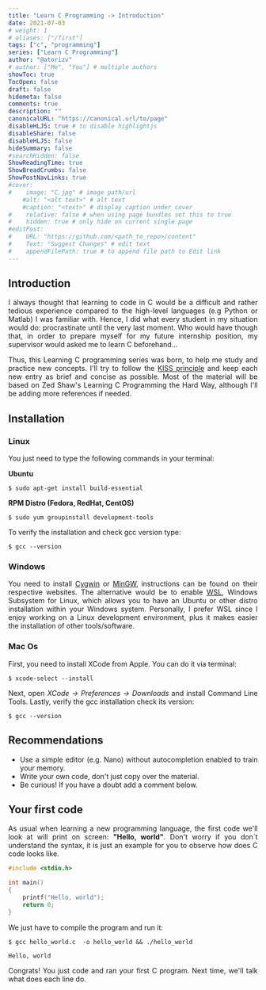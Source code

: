 ```yaml
---
title: "Learn C Programming -> Introduction"
date: 2021-07-03
# weight: 1
# aliases: ["/first"]
tags: ["c", "programming"]
series: ["Learn C Programming"]
author: "@atorizv"
# author: ["Me", "You"] # multiple authors
showToc: true
TocOpen: false
draft: false
hidemeta: false
comments: true
description: ""
canonicalURL: "https://canonical.url/to/page"
disableHLJS: true # to disable highlightjs
disableShare: false
disableHLJS: false
hideSummary: false
#searchHidden: false
ShowReadingTime: true
ShowBreadCrumbs: false
ShowPostNavLinks: true
#cover:
#    image: "C.jpg" # image path/url
    #alt: "<alt text>" # alt text
    #caption: "<text>" # display caption under cover
#    relative: false # when using page bundles set this to true
#    hidden: true # only hide on current single page
#editPost:
#    URL: "https://github.com/<path_to_repo>/content"
#    Text: "Suggest Changes" # edit text
#    appendFilePath: true # to append file path to Edit link
---
```

<div style="text-align: justify"> 

## Introduction
I always thought that learning to code in C would be a difficult and rather tedious experience compared to the high-level languages (e.g Python or Matlab) I was familiar with. Hence, I did what every student in my situation would do: procrastinate until the very last moment. Who would have though that, in order to prepare myself for my future internship position, my supervisor would asked me to learn C beforehand...

Thus, this Learning C programming series was born, to help me study and practice new concepts. I'll try to follow the [KISS principle](https://en.wikipedia.org/wiki/KISS_principle) and keep each new entry as brief and concise as possible. Most of the material will be based on Zed Shaw's Learning C Programming the Hard Way, although I'll be adding more references if needed.

## Installation
### Linux
You just need to type the following commands in your terminal:

**Ubuntu**️
```shell
$ sudo apt-get install build-essential
```
**RPM Distro (Fedora, RedHat, CentOS)**
```shell
$ sudo yum groupinstall development-tools
```

To verify the installation and check gcc version type:
```shell
$ gcc --version
```

### Windows
You need to install [Cygwin](https://www.cygwin.com/) or [MinGW](http://mingw-w64.org/doku.php), instructions can be found on their respective websites. The alternative would be to enable [WSL](https://docs.microsoft.com/es-es/windows/wsl/install-win10), Windows Subsystem for Linux, which allows you to have an Ubuntu or other distro installation within your Windows system. Personally, I prefer WSL since I enjoy working on a Linux development environment, plus it makes easier the installation of other tools/software.

### Mac Os
First, you need to install XCode from Apple. You can do it via terminal:
```shell
$ xcode-select --install
```
Next, open *XCode -> Preferences -> Downloads* and install Command Line Tools. Lastly, verify the gcc installation check its version:
 ```shell
$ gcc --version
```

## Recommendations
* Use a simple editor (e.g. Nano) without autocompletion enabled to train your memory.
* Write your own code, don't just copy over the material.
* Be curious! If you have a doubt add a comment below.

## Your first code
As usual when learning a new programming language, the first code we'll look at will print on screen: **"Hello, world"**. Don't worry if you don´t understand the syntax, it is just an example for you to observe how does C code looks like.
```c {linenos=table,hl_lines=[1],linenostart=1}
#include <stdio.h>

int main() 
{
    printf("Hello, world");
    return 0;
}
```

We just have to compile the program and run it:
```shell
$ gcc hello_world.c  -o hello_world && ./hello_world
```

```
Hello, world
```

Congrats! You just code and ran your first C program. Next time, we'll talk what does each line do.
</div>